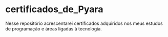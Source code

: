 # certificados_de_Pyara
Nesse repositório acrescentarei certificados adquiridos nos meus estudos de programação e áreas ligadas à tecnologia.
